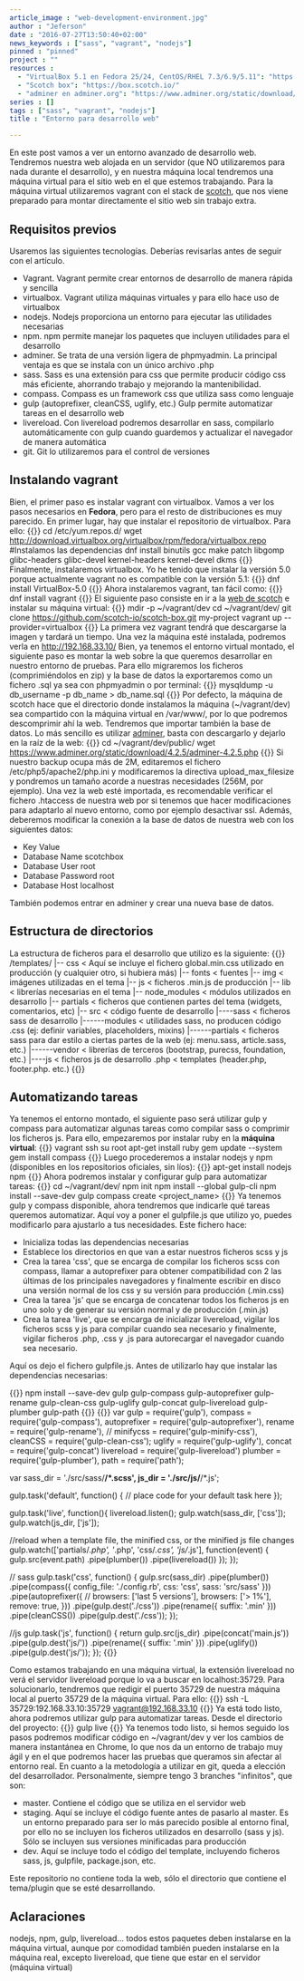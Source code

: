 ```yaml
---
article_image : "web-development-environment.jpg"
author : "Jeferson"
date : "2016-07-27T13:50:40+02:00"
news_keywords : ["sass", "vagrant", "nodejs"]
pinned : "pinned"
project : ""
resources :
  - "VirtualBox 5.1 en Fedora 25/24, CentOS/RHEL 7.3/6.9/5.11": "https://www.if-not-true-then-false.com/2010/install-virtualbox-with-yum-on-fedora-centos-red-hat-rhel/"
  - "Scotch box": "https://box.scotch.io/"
  - "adminer en adminer.org": "https://www.adminer.org/static/download/4.2.5/adminer-4.2.5.php"
series : []
tags : ["sass", "vagrant", "nodejs"]
title : "Entorno para desarrollo web"

---
```

En este post vamos a ver un entorno avanzado de desarrollo web. Tendremos nuestra web alojada en un servidor (que NO utilizaremos para nada durante el desarrollo), y en nuestra máquina local tendremos una máquina virtual para el sitio web en el que estemos trabajando. Para la máquina virtual utilizaremos vagrant con el stack de [scotch](https://box.scotch.io/), que nos viene preparado para montar directamente el sitio web sin trabajo extra.

## Requisitos previos
Usaremos las siguientes tecnologías. Deberías revisarlas antes de seguir con el artículo.

<!--more-->

* Vagrant. Vagrant permite crear entornos de desarrollo de manera rápida y sencilla
* virtualbox. Vagrant utiliza máquinas virtuales y para ello hace uso de virtualbox
* nodejs. Nodejs proporciona un entorno para ejecutar las utilidades necesarias
* npm. npm permite manejar los paquetes que incluyen utilidades para el desarrollo
* adminer. Se trata de una versión ligera de phpmyadmin. La principal ventaja es que se instala con un único archivo .php
* sass. Sass es una extensión para css que permite producir código css más eficiente, ahorrando trabajo y mejorando la mantenibilidad.
* compass. Compass es un framework css que utiliza sass como lenguaje
* gulp (autoprefixer, cleanCSS, uglify, etc.) Gulp permite automatizar tareas en el desarrollo web
* livereload. Con livereload podremos desarrollar en sass, compilarlo automáticamente con gulp cuando guardemos y actualizar el navegador de manera automática
* git. Git lo utilizaremos para el control de versiones

## Instalando vagrant
Bien, el primer paso es instalar vagrant con virtualbox. Vamos a ver los pasos necesarios en __Fedora__, pero para el resto de distribuciones es muy parecido. En primer lugar, hay que instalar el repositorio de virtualbox. Para ello:
{{<highlight sh>}}
cd /etc/yum.repos.d/
wget http://download.virtualbox.org/virtualbox/rpm/fedora/virtualbox.repo
#Instalamos las dependencias
dnf install binutils gcc make patch libgomp glibc-headers glibc-devel kernel-headers kernel-devel dkms
{{</highlight>}}
Finalmente, instalaremos virtualbox. Yo he tenido que instalar la versión 5.0 porque actualmente vagrant no es compatible con la versión 5.1:
{{<highlight sh>}}
dnf install VirtualBox-5.0
{{</highlight>}}
Ahora instalaremos vagrant, tan fácil como:
{{<highlight sh>}}
dnf install vagrant
{{</highlight>}}
El siguiente paso consiste en ir a la [web de scotch](https://box.scotch.io/) e instalar su máquina virtual:
{{<highlight sh>}}
mdir -p ~/vagrant/dev
cd ~/vagrant/dev/
git clone https://github.com/scotch-io/scotch-box.git my-project
vagrant up --provider=virtualbox
{{</highlight>}}
La primera vez vagrant tendrá que descargarse la imagen y tardará un tiempo. Una vez la máquina esté instalada, podremos verla en http://192.168.33.10/
Bien, ya tenemos el entorno virtual montado, el siguiente paso es montar la web sobre la que queremos desarrollar en nuestro entorno de pruebas. Para ello migraremos los ficheros (comprimiéndolos en zip) y la base de datos la exportaremos como un fichero .sql ya sea con phpmyadmin o por terminal:
{{<highlight sh>}}
mysqldump -u db_username -p db_name > db_name.sql
{{</highlight>}}
Por defecto, la máquina de scotch hace que el directorio donde instalamos la máquina (~/vagrant/dev) sea compartido con la máquina virtual en /var/www/, por lo que podremos descomprimir ahí la web. Tendremos que importar también la base de datos. Lo más sencillo es utilizar [adminer](https://www.adminer.org/), basta con descargarlo y dejarlo en la raíz de la web:
{{<highlight sh>}}
cd ~/vagrant/dev/public/
wget https://www.adminer.org/static/download/4.2.5/adminer-4.2.5.php
{{</highlight>}}
Si nuestro backup ocupa más de 2M, editaremos el fichero /etc/php5/apache2/php.ini y modificaremos la directiva upload_max_filesize y pondremos un tamaño acorde a nuestras necesidades (256M, por ejemplo). Una vez la web esté importada, es recomendable verificar el fichero .htaccess de nuestra web por si tenemos que hacer modificaciones para adaptarlo al nuevo entorno, como por ejemplo desactivar ssl. Además, deberemos modificar la conexión a la base de datos de nuestra web con los siguientes datos:
* Key	          Value
* Database Name	scotchbox
* Database User	root
* Database Password	root
* Database Host	localhost

También podemos entrar en adminer y crear una nueva base de datos.

## Estructura de directorios
La estructura de ficheros para el desarrollo que utilizo es la siguiente:
{{<highlight cirru>}}
/templates/
|-- css < Aquí se incluye el fichero global.min.css utilizado en producción (y cualquier otro, si hubiera más)
|-- fonts < fuentes
|-- img < imágenes utilizadas en el tema
|-- js < ficheros .min.js de producción
|-- lib < librerías necesarias en el tema
|-- node_modules < módulos utilizados en desarrollo
|-- partials < ficheros que contienen partes del tema (widgets, comentarios, etc)
|-- src < código fuente de desarrollo
|----sass < ficheros sass de desarrollo
|------modules < utilidades sass, no producen código .css (ej: definir variables, placeholders, mixins)
|------partials < ficheros sass para dar estilo a ciertas partes de la web (ej: menu.sass, article.sass, etc.)
|------vendor < librerías de terceros (bootstrap, purecss, foundation, etc.)
|----js < ficheros js de desarrollo
.php < templates (header.php, footer.php. etc.)
{{</highlight>}}

## Automatizando tareas
Ya tenemos el entorno montado, el siguiente paso será utilizar gulp y compass para automatizar algunas tareas como compilar sass o comprimir los ficheros js. Para ello, empezaremos por instalar ruby en la __máquina virtual__:
{{<highlight sh>}}
vagrant ssh
su root
apt-get install ruby
gem update --system
gem install compass
{{</highlight>}}
Luego procederemos a instalar nodejs y npm (disponibles en los repositorios oficiales, sin líos):
{{<highlight sh>}}
apt-get install nodejs npm
{{</highlight>}}
Ahora podremos instalar y configurar gulp para automatizar tareas:
{{<highlight sh>}}
cd ~/vagrant/dev/
npm init
npm install --global gulp-cli
npm install --save-dev gulp
compass create <project_name>
{{</highlight>}}
Ya tenemos gulp y compass disponible, ahora tendremos que indicarle qué tareas queremos automatizar. Aquí voy a poner el gulpfile.js que utilizo yo, puedes modificarlo para ajustarlo a tus necesidades. Este fichero hace:

* Inicializa todas las dependencias necesarias
* Establece los directorios en que van a estar nuestros ficheros scss y js
* Crea la tarea 'css', que se encarga de compilar los ficheros scss con compass, llamar a autoprefixer para obtener compatibilidad con 2 las últimas de los principales navegadores y finalmente escribir en disco una versión normal de los css y su versión para producción (.min.css)
* Crea la tarea 'js' que se encarga de concatenar todos los ficheros js en uno solo y de generar su versión normal y de producción (.min.js)
* Crea la tarea 'live', que se encarga de inicializar livereload, vigilar los ficheros scss y js para compilar cuando sea necesario y finalmente, vigilar ficheros .php, .css y .js para autorecargar el navegador cuando sea necesario.

Aquí os dejo el fichero gulpfile.js. Antes de utilizarlo hay que instalar las dependencias necesarias:

{{<highlight sh>}}
npm install --save-dev gulp gulp-compass gulp-autoprefixer gulp-rename gulp-clean-css gulp-uglify gulp-concat gulp-livereload gulp-plumber gulp-path
{{</highlight>}}
{{<highlight js>}}
var gulp = require('gulp'),
    compass = require('gulp-compass'),
    autoprefixer = require('gulp-autoprefixer'),
    rename = require('gulp-rename'),
    // minifycss = require('gulp-minify-css'),
    cleanCSS = require('gulp-clean-css');
    uglify = require('gulp-uglify'),
    concat = require('gulp-concat')
    livereload = require('gulp-livereload')
    plumber = require('gulp-plumber'),
    path = require('path');

var sass_dir = './src/sass/**/*.scss',
    js_dir   = './src/js/**/*.js';

gulp.task('default', function() {
  // place code for your default task here
});

gulp.task('live', function(){
  livereload.listen();
  gulp.watch(sass_dir, ['css']);
  gulp.watch(js_dir, ['js']);

  //reload when a template file, the minified css, or the minified js file changes
  gulp.watch(['partials/*.php', '*.php', 'css/*.css', 'js/*.js'], function(event) {
    gulp.src(event.path)
      .pipe(plumber())
      .pipe(livereload())
  });
});

// sass
gulp.task('css', function() {
  gulp.src(sass_dir)
  .pipe(plumber())
  .pipe(compass({
    config_file: './config.rb',
    css: 'css',
    sass: 'src/sass'
  }))
  .pipe(autoprefixer({
    // browsers: ['last 5 versions'],
    browsers: ['> 1%'],
    remove: true,
  }))
  .pipe(gulp.dest('./css'))
  .pipe(rename({ suffix: '.min' }))
  .pipe(cleanCSS())
  .pipe(gulp.dest('./css'));
});

//js
gulp.task('js', function() {
  return gulp.src(js_dir)
  	.pipe(concat('main.js'))
  	.pipe(gulp.dest('js/'))
  	.pipe(rename({ suffix: '.min' }))
  	.pipe(uglify())
  	.pipe(gulp.dest('js/'));
});
{{</highlight>}}

Como estamos trabajando en una máquina virtual, la extensión livereload no verá el servidor livereload porque lo va a buscar en localhost:35729. Para solucionarlo, tendremos que redigir el puerto 35729 de nuestra máquina local al puerto 35729 de la máquina virtual. Para ello:
{{<highlight js>}}
ssh -L 35729:192.168.33.10:35729 vagrant@192.168.33.10
{{</highlight>}}
Ya está todo listo, ahora podremos utilizar gulp para automatizar tareas. Desde el directorio del proyecto:
{{<highlight js>}}
gulp live
{{</highlight>}}
Ya tenemos todo listo, si hemos seguido los pasos podremos modificar código en ~/vagrant/dev y ver los cambios de manera instantánea en Chrome, lo que nos da un entorno de trabajo muy ágil y en el que podremos hacer las pruebas que queramos sin afectar al entorno real.
En cuanto a la metodología a utilizar en git, queda a elección del desarrollador. Personalmente, siempre tengo 3 branches "infinitos", que son:

* master. Contiene el código que se utiliza en el servidor web
* staging. Aquí se incluye el código fuente antes de pasarlo al master. Es un entorno preparado para ser lo más parecido posible al entorno final, por ello no se incluyen los ficheros utilizados en desarrollo (sass y js). Sólo se incluyen sus versiones minificadas para producción
* dev. Aquí se incluye todo el código del template, incluyendo ficheros sass, js, gulpfile, package.json, etc.

Este repositorio no contiene toda la web, sólo el directorio que contiene el tema/plugin que se esté desarrollando.
## Aclaraciones

nodejs, npm, gulp, livereload... todos estos paquetes deben instalarse en la máquina virtual, aunque por comodidad también pueden instalarse en la máquina real, excepto livereload, que tiene que estar en el servidor (máquina virtual)
